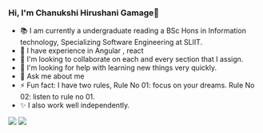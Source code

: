 <!--
**HirushaniGamage/HirushaniGamage** is a ✨ _special_ ✨ repository because its `README.md` (this file) appears on your GitHub profile.

Here are some ideas to get you started:

- 🔭 I’m currently working on ...
- 🌱 I’m currently learning ...
- 👯 I’m looking to collaborate on ...
- 🤔 I’m looking for help with ...
- 💬 Ask me about ...
- 📫 How to reach me: ...
- 😄 Pronouns: ...
- ⚡ Fun fact: ...
-->

### Hi, I'm Chanukshi Hirushani Gamage👋
- 📚 I am currently a undergraduate reading a BSc Hons in Information technology, Specializing Software Engineering at SLIIT. 
- 🌱 I have experience in Angular , react 
- 👯 I'm looking to collaborate on each and every section that I assign.
- 🤔 I'm looking for help with learning new things very quickly.
- 💬 Ask me about me
- ⚡ Fun fact: I have two rules,
     Rule No 01: focus on your dreams.
     Rule No 02: listen to rule no 01.
- ✨ I also work well independently.
<img src = "https://github-readme-stats.vercel.app/api?username=HirushaniGamage&show_icons=true&theme=dark"> 

<img src = "https://github-readme-stats.vercel.app/api/top-langs/?username=HirushaniGamage&layout=compact)](https://github.com/RanasingheTKSA/github-readme-stats&theme=dark">

